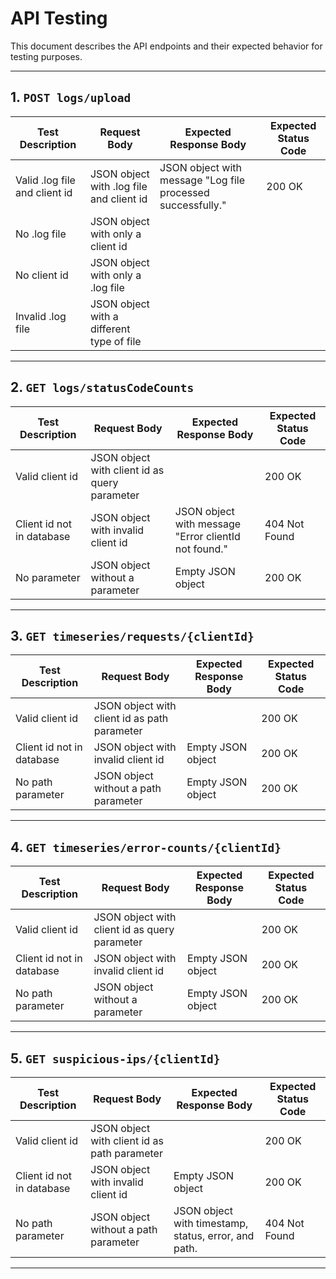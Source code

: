 # API Testing

This document describes the API endpoints and their expected behavior for testing purposes.

---

## 1. `POST logs/upload`

| Test Description              | Request Body                              | Expected Response Body    | Expected Status Code |
|-------------------------------|-------------------------------------------|---------------------------|----------------------|
| Valid .log file and client id | JSON object with .log file and client id  | JSON object with message "Log file processed successfully." | 200 OK               |
| No .log file                  | JSON object with only a client id         |  |  |
| No client id                  | JSON object with only a .log file         |  |  |
| Invalid .log file             | JSON object with a different type of file |  |  |
---

## 2. `GET logs/statusCodeCounts`

| Test Description          | Request Body                                  | Expected Response Body                              | Expected Status Code |
|---------------------------|-----------------------------------------------|-----------------------------------------------------|----------------------|
| Valid client id           | JSON object with client id as query parameter |                                                     | 200 OK               |
| Client id not in database | JSON object with invalid client id            | JSON object with message "Error clientId not found." | 404 Not Found        |
| No parameter              | JSON object without a parameter               | Empty JSON object                                   | 200 OK               |

---

## 3. `GET timeseries/requests/{clientId}`

| Test Description          | Request Body                                 | Expected Response Body | Expected Status Code |
|---------------------------|----------------------------------------------|----------------------|--------------------|
| Valid client id           | JSON object with client id as path parameter |                        | 200 OK               |
| Client id not in database | JSON object with invalid client id           | Empty JSON object      | 200 OK               |
| No path parameter         | JSON object without a path parameter         | Empty JSON object      | 200 OK               |


---

## 4. `GET timeseries/error-counts/{clientId}`

| Test Description          | Request Body | Expected Response Body | Expected Status Code |
|---------------------------|--------------|----------------------|--------------------|
| Valid client id           | JSON object with client id as query parameter |                        | 200 OK               |
| Client id not in database | JSON object with invalid client id            | Empty JSON object      | 200 OK               |
| No path parameter         | JSON object without a parameter               | Empty JSON object      | 200 OK               |


---

## 5. `GET suspicious-ips/{clientId}`

| Test Description          | Request Body                                 | Expected Response Body                               | Expected Status Code |
|---------------------------|----------------------------------------------|------------------------------------------------------|----------------------|
| Valid client id           | JSON object with client id as path parameter |                                                      | 200 OK               |
| Client id not in database | JSON object with invalid client id           | Empty JSON object                                    | 200 OK               |
| No path parameter         | JSON object without a path parameter         | JSON object with timestamp, status, error, and path. | 404 Not Found        |


---

